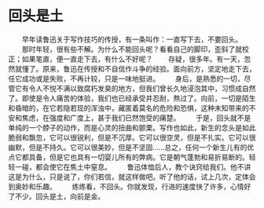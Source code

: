 # 回头是土
　　早年读鲁迅关于写作技巧的传授，有一条叫作：一直写下去，不要回头。 
　　那时年轻，很有些不解。为什么不能回头呢？看看自己的脚印，歪斜了就校正；如果笔直，便一直走下去，有什么不好呢？ 
　　存疑，很多年。有一天，忽然就懂了。原来，鲁迅在传授和不自信作斗争的经验。面向前方，坚定地走下去，任它成功或是失败，不再计较，只是一味地挺进。 
　　身后，是熟悉的一切，尽管它有令人不悦不满以致腐朽发臭的地方，但我们曾长久地浸泡其中，习惯成自然了。即使是令人痛苦的体验，我们也已经承受并忍耐，熬过了。向前，一切是陌生和昏暗的，在它若隐若现的浑浊中，藏匿着莫名的危险和恐惧，这种未知带来的不安和焦虑，在强度和广度上，甚于我们已然饱受的痛楚。 
　　于是，回头就不是单纯的一个脖子的动作，而是心灵的扭曲和颤栗。写作也如此，新生的念头是如此脆弱和飘忽，它可以很锐利，但是不沉厚。它可以很空灵，但是不扎实。它可以很幽默，但是不持久。它可以很美妙，但是不坚固……总之，任何一个新生儿有的优点它都具备，但是它也具有一切婴儿所有的弊病。它是朝气蓬勃和易折易断的。轻轻一碰，都会使它在焦土中窒息。 
　　鲁迅体恤后人，教个诀窍给我们。他不讲这是为什么，只是说了，你们若信，就这样做吧。听了他的话，试上几次，定体会到奥妙和乐趣。 
　　练练看，不回头。你就发现，行进的速度快了许多，心情好了不少。回头是土，向前是金。
 